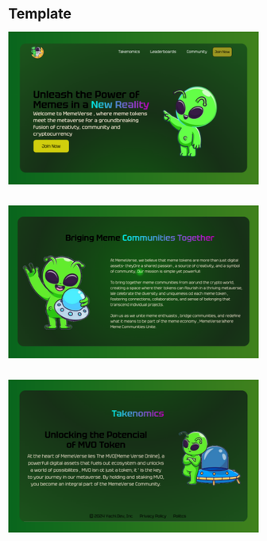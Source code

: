# Template
![imgs1](/static/template/1.png)
#
![imgs2](/static/template/2.png)
#
![imgs3](/static/template/3.png)
